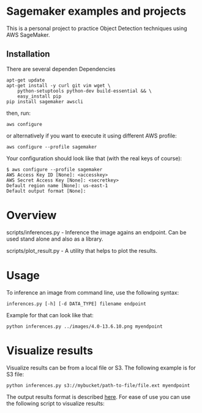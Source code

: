 # Sagemaker examples and projects

This is a personal project to practice Object Detection techniques using AWS SageMaker.
## Installation

There are several dependen
Dependencies

```
apt-get update 
apt-get install -y curl git vim wget \ 
    python-setuptools python-dev build-essential && \
    easy_install pip 
pip install sagemaker awscli
```

then, run:
```
aws configure 
```
or alternatively if you want to execute it using different AWS profile:
```
aws configure --profile sagemaker
```

Your configuration should look like that (with the real keys of course):
```
$ aws configure --profile sagemaker
AWS Access Key ID [None]: <accesskey>
AWS Secret Access Key [None]: <secretkey>
Default region name [None]: us-east-1
Default output format [None]:
```

# Overview
scripts/inferences.py - Inference the image agains an endpoint. Can be used stand alone and also as a library.
 
scripts/plot_result.py - A utility that helps to plot the results. 

# Usage 

To inference an image from command line, use the following syntax:
```
inferences.py [-h] [-d DATA_TYPE] filename endpoint
```
Example for that can look like that:
```
python inferences.py ../images/4.0-13.6.10.png myendpoint
```

# Visualize results
Visualize results can be from a local file or S3. The following example is for S3 file:
```
python inferences.py s3://mybucket/path-to-file/file.ext myendpoint
```


The output results format is described [here](https://docs.aws.amazon.com/sagemaker/latest/dg/object-detection-in-formats.html).
For ease of use you can use the following script to visualize results:

